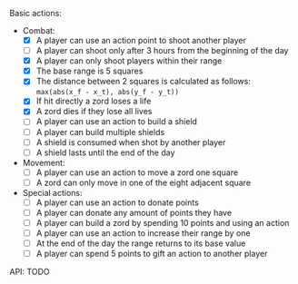 Basic actions:
- Combat:
    - [x] A player can use an action point to shoot another player
    - [ ] A player can shoot only after 3 hours from the beginning of the day
    - [x] A player can only shoot players within their range
    - [x] The base range is 5 squares
    - [x] The distance between 2 squares is calculated as follows:
        `max(abs(x_f - x_t), abs(y_f - y_t))`
    - [x] If hit directly a zord loses a life
    - [x] A zord dies if they lose all lives
    - [ ] A player can use an action to build a shield
    - [ ] A player can build multiple shields
    - [ ] A shield is consumed when shot by another player
    - [ ] A shield lasts until the end of the day
- Movement:
    - [ ] A player can use an action to move a zord one square
    - [ ] A zord can only move in one of the eight adjacent square
- Special actions:
    - [ ] A player can use an action to donate points
    - [ ] A player can donate any amount of points they have
    - [ ] A player can build a zord by spending 10 points and using an action
    - [ ] A player can use an action to increase their range by one
    - [ ] At the end of the day the range returns to its base value
    - [ ] A player can spend 5 points to gift an action to another player

API: TODO
